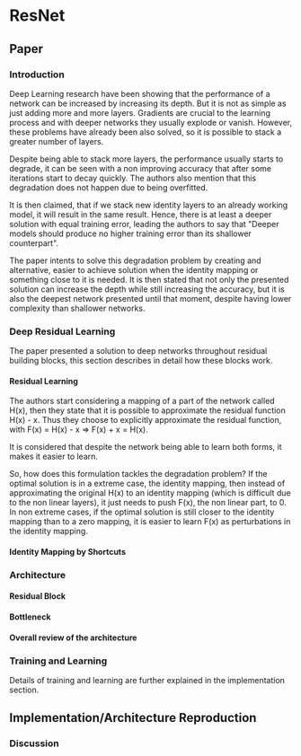 # ResNet 

## Paper 


### Introduction 

Deep Learning research have been showing that the performance of a network can be increased by increasing its depth. 
But it is not as simple as just adding more and more layers. Gradients are crucial to the learning process and with deeper
networks they usually explode or vanish. However, these problems have already been also solved, so it is possible to stack 
a greater number of layers.

Despite being able to stack more layers, the performance usually starts to degrade, it can be seen with a non improving
accuracy that after some iterations start to decay quickly. The authors also mention that this degradation does not happen 
due to being overfitted.

It is then claimed, that if we stack new identity layers to an already working model, it will result in the same result.
Hence, there is at least a deeper solution with equal training error, leading the authors to say that "Deeper models 
should produce no higher training error than its shallower counterpart".

The paper intents to solve this degradation problem by creating and alternative, easier to achieve solution when the 
identity mapping or something close to it is needed. It is then stated that not only the presented solution can increase 
the depth while still increasing the accuracy, but it is also the deepest network presented until that moment, despite 
having lower complexity than shallower networks. 

### Deep Residual Learning 

The paper presented a solution to deep networks throughout residual building blocks, this section describes in detail 
how these blocks work. 

#### Residual Learning 

The authors start considering a mapping of a part of the network called H(x), then they state that it is possible to
 approximate the residual function H(x) - x. Thus they choose to explicitly approximate the residual function, with 
 F(x) = H(x) - x => F(x) + x = H(x). 
 
It is considered that despite the network being able to learn both forms, it makes it easier to learn.

So, how does this formulation tackles the degradation problem? If the optimal solution is in a extreme case, the identity mapping,
then instead of approximating the original H(x) to an identity mapping (which is difficult due to the non linear layers),
it just needs to push F(x), the non linear part, to 0. In non extreme cases, if the optimal solution is still closer to 
the identity mapping than to a zero mapping, it is easier to learn F(x) as perturbations in the identity mapping. 


#### Identity Mapping by Shortcuts


### Architecture 

#### Residual Block

#### Bottleneck

#### Overall review of the architecture 



### Training and Learning 

Details of training and learning are further explained in the implementation section.


## Implementation/Architecture Reproduction 


### Discussion 


